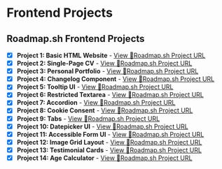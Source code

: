 # Frontend Projects

## Roadmap.sh Frontend Projects

- [x] **Project 1: Basic HTML Website** - [View 👀](/basic-html-website/README.md)[Roadmap.sh Project URL](https://roadmap.sh/projects/basic-html-website)
- [x] **Project 2: Single-Page CV** - [View 👀](/single-page-cv/README.md)[Roadmap.sh Project URL](https://roadmap.sh/projects/single-page-cv)
- [x] **Project 3: Personal Portfolio** - [View 👀](/personal-portfolio/README.md)[Roadmap.sh Project URL](https://roadmap.sh/projects/portfolio-website)
- [x] **Project 4: Changelog Component** - [View 👀](/changelog-component/README.md)[Roadmap.sh Project URL](https://roadmap.sh/projects/changelog-component)
- [x] **Project 5: Tooltip UI** - [View 👀](/tooltip-ui/README.md)[Roadmap.sh Project URL](https://roadmap.sh/projects/tooltip-ui)
- [x] **Project 6: Restricted Textarea** - [View 👀](/restricted-textarea/README.md)[Roadmap.sh Project URL](https://roadmap.sh/projects/restricted-textarea)
- [x] **Project 7: Accordion** - [View 👀](/accordion/README.md)[Roadmap.sh Project URL](https://roadmap.sh/projects/accordion)
- [x] **Project 8: Cookie Consent** - [View 👀](/cookie-consent/README.md)[Roadmap.sh Project URL](https://roadmap.sh/projects/cookie-consent)
- [x] **Project 9: Tabs** - [View 👀](/simple-tabs/README.md)[Roadmap.sh Project URL](https://roadmap.sh/projects/simple-tabs)
- [x] **Project 10: Datepicker UI** - [View 👀](/datepicker-ui/README.md)[Roadmap.sh Project URL](https://roadmap.sh/projects/datepicker-ui)
- [x] **Project 11: Accessible Form UI** - [View 👀](/accessible-form-ui/README.md)[Roadmap.sh Project URL](https://roadmap.sh/projects/accessible-form-ui)
- [x] **Project 12: Image Grid Layout** - [View 👀](/image-grid/README.md)[Roadmap.sh Project URL](https://roadmap.sh/projects/image-grid)
- [x] **Project 13: Testimonial Cards** - [View 👀](/testimonial-cards/README.md)[Roadmap.sh Project URL](https://roadmap.sh/projects/testimonial-cards)
- [x] **Project 14: Age Calculator** - [View 👀](/age-calculator/README.md)[Roadmap.sh Project URL](https://roadmap.sh/projects/age-calculator)